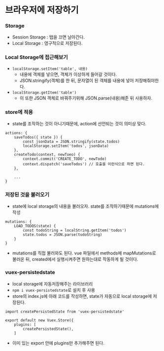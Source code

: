 # 브라우저에 저장하기

### Storage

- Session Storage : 탭을 끄면 날아간다.
- Local Storage : 영구적으로 저장된다.



### Local Storage에 접근해보기

- `localStorage.setItem('table', 내용)`
  - 내용에 객체를 넣으면, 객체가 이상하게 들어갈 것이다.
  - JSON.stringify(객체)를 한 뒤, 문자열이 된 객체를 내용에 넣어 저장해줘야한다.
- `localStorage.getItem('table')`
  - 이 또한 JSON 객체로 바꿔주기위해 JSON.parse(내용)해준 뒤 사용하자.



### store에 적용

- state를 조작하는 것이 아니기때문에, action에 선언되는 것이 의미상 맞다.

```vue
actions: {
	saveTodos({ state }) {
		const jsonData = JSON.stringify(state.todos)
		localStorage.setItem('todos', jsonData)
	},
	createTodo(context, newToeo) {
		context.commit('CREATE_TODO', newTodo)
		context.dispatch('saveTodos') // 호출을 이런식으로 하면 된다.
	},
	
	...
}
```



### 저장된 것을 불러오기

- state에 local storage의 내용을 불러오자. state를 조작하기때문에 mutations에 작성

```vue
mutations: {
	LOAD_TODOS(state) {
		const todoString = localString.getItem('todos')
		state.todos = JSON.parse(todoString)
	}
}
```

- mutations를 직접 불러와도 된다. vue 파일에서 methods에 mapMutations로 불러온 뒤, created에서 실행시켜주면 원하는대로 작동하게 될 것이다.



### vuex-persistedstate

- local storage에 자동저장해주는 라이브러리
- `npm i vuex-persistedstate`로 설치 후 사용
- store의 index.js에 아래 코드를 작성하면, state가 자동으로 local storage에 저장된다.

```vue
import createPersistedState from 'vuex-persistedstate'

export default new Vuex.Store({
	plugins: [
		createPersistedState(),
	]
```

- 이미 있는 export 안에 plugins만 추가해주면 된다.

